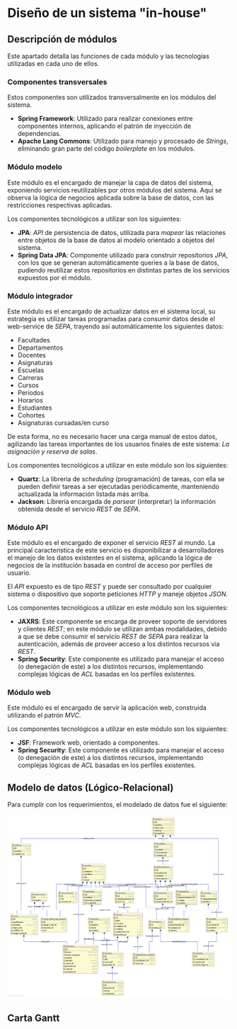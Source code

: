 # Diseño de un sistema "in-house"

## Descripción de módulos

Este apartado detalla las funciones de cada módulo y las tecnologías utilizadas en cada uno de ellos.

### Componentes transversales

Estos componentes son utilizados transversalmente en los módulos del sistema.

* **Spring Framework**: Utilizado para realizar conexiones entre componentes internos, aplicando el patrón de inyección de dependencias.
* **Apache Lang Commons**: Utilizado para manejo y procesado de _Strings_, eliminando gran parte del código _boilerplate_ en los módulos.

### Módulo modelo

Este módulo es el encargado de manejar la capa de datos del sistema, exponiendo servicios reutilizables por otros módulos del sistema. Aquí se observa la lógica de negocios aplicada sobre la base de datos, con las restricciones respectivas aplicadas.

Los componentes tecnológicos a utilizar son los siguientes:

* **JPA**: _API_ de persistencia de datos, utilizada para _mapear_ las relaciones entre objetos de la base de datos al modelo orientado a objetos del sistema.
* **Spring Data JPA**: Componente utilizado para construir repositorios _JPA_, con los que se generan automáticamente queries a la base de datos, pudiendo reutilizar estos repositorios en distintas partes de los servicios expuestos por el módulo.

### Módulo integrador

Este módulo es el encargado de actualizar datos en el sistema local, su estrategia es utilizar tareas programadas para consumir datos desde el web-service de _SEPA_, trayendo así automáticamente los siguientes datos:

* Facultades
* Departamentos
* Docentes
* Asignaturas
* Escuelas
* Carreras
* Cursos
* Periodos
* Horarios
* Estudiantes
* Cohortes
* Asignaturas cursadas/en curso

De esta forma, no es necesario hacer una carga manual de estos datos, agilizando las tareas importantes de los usuarios finales de este sistema: _La asignación y reserva de salas_.

Los componentes tecnológicos a utilizar en este módulo son los siguientes:

* **Quartz**: La libreria de _scheduling_ (programación) de tareas, con ella se pueden definir tareas a ser ejecutadas periódicamente, manteniendo actualizada la información listada más arriba.
* **Jackson**: Librería encargada de _parsear_ (interpretar) la información obtenida desde el servicio _REST_ de _SEPA_.

### Módulo API

Este módulo es el encargado de exponer el servicio _REST_ al mundo. La principal característica de este servicio es disponibilizar a desarrolladores el manejo de los datos existentes en el sistema, aplicando la lógica de negocios de la institución basada en control de acceso por perfiles  de usuario.

El _API_ expuesto es de tipo _REST_ y puede ser consultado por cualquier sistema o dispositivo que soporte peticiones _HTTP_ y maneje objetos _JSON_.

Los componentes tecnológicos a utilizar en este módulo son los siguientes:

* **JAXRS**: Este componente se encarga de proveer soporte de servidores y clientes _REST_; en este módulo se utilizan ambas modalidades, debido a que se debe consumir el servicio _REST_ de _SEPA_ para realizar la autenticación, además de proveer acceso a los distintos recursos via _REST_.
* **Spring Security**: Este componente es utilizado para manejar el acceso (o denegación de este) a los distintos recursos, implementando complejas lógicas de _ACL_ basadas en los perfiles existentes.

### Módulo web

Este módulo es el encargado de servir la aplicación web, construida utilizando el patrón _MVC_.

Los componentes tecnológicos a utilizar en este módulo son los siguientes:

* **JSF**: Framework web, orientado a componentes. <!-- TODO: mejorar esto, suena paupérrimo -->
* **Spring Security**: Este componente es utilizado para manejar el acceso (o denegación de este) a los distintos recursos, implementando complejas lógicas de _ACL_ basadas en los perfiles existentes.


## Modelo de datos (Lógico-Relacional)

Para cumplir con los requerimientos, el modelado de datos fue el siguiente:

![Modelo Lógico-Relacional](source/figures/002_diagram_salas.png)


## Carta Gantt

<!-- Claro que si, campeón -->
